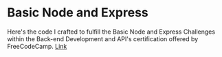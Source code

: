 # Basic Node and Express

Here's the code I crafted to fulfill the Basic Node and Express Challenges within the Back-end Development and API's certification offered by FreeCodeCamp.
[Link](https://www.freecodecamp.org/learn/apis-and-microservices/basic-node-and-express/)
